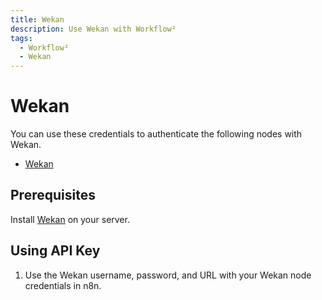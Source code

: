 ```yaml
---
title: Wekan
description: Use Wekan with Workflow²
tags:
  - Workflow²
  - Wekan
---
```

# Wekan

You can use these credentials to authenticate the following nodes with Wekan.
- [Wekan](/workflow/integrations/nodes/workflow-nodes-base.wekan/)

## Prerequisites

Install [Wekan](https://github.com/wekan/wekan/wiki) on your server.

## Using API Key

1. Use the Wekan username, password, and URL with your Wekan node credentials in n8n.
